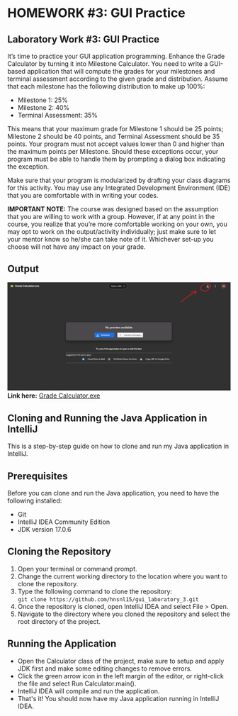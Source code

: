 # HOMEWORK #3: GUI Practice

## Laboratory Work #3: GUI Practice

It’s time to practice your GUI application programming. Enhance the Grade Calculator by turning it into Milestone
Calculator. You need to write a GUI-based application that will compute the grades for your milestones and terminal
assessment according to the given grade and distribution.
Assume that each milestone has the following distribution to make up 100%:

- Milestone 1: 25%
- Milestone 2: 40%
- Terminal Assessment: 35%

This means that your maximum grade for Milestone 1 should be 25 points; Milestone 2 should be 40 points, and Terminal
Assessment should be 35 points. Your program must not accept values lower than 0 and higher than the maximum points per
Milestone. Should these exceptions occur, your program must be able to handle them by prompting a dialog box indicating
the exception.

Make sure that your program is modularized by drafting your class diagrams for this activity. You may use any Integrated
Development Environment (IDE) that you are comfortable with in writing your codes.

**IMPORTANT NOTE:** The course was designed based on the assumption that you are willing to work with a group. However,
if at any point in the course, you realize that you’re more comfortable working on your own, you may opt to work on the
output/activity individually; just make sure to let your mentor know so he/she can take note of it. Whichever set-up you
choose will not have any impact on your grade.

## Output

![Download Exe](downloadexepng.png "Download exe png")<br/>
**Link here:** [Grade Calculator.exe](https://drive.google.com/file/d/1F760K8nVmEjI9ecozVMTNyKubNROKyac/view?usp=sharing)

## Cloning and Running the Java Application in IntelliJ

This is a step-by-step guide on how to clone and run my Java application in IntelliJ.

## Prerequisites

Before you can clone and run the Java application, you need to have the following installed:

- Git
- IntelliJ IDEA Community Edition
- JDK version 17.0.6

## Cloning the Repository

1. Open your terminal or command prompt.
2. Change the current working directory to the location where you want to clone the repository.
3. Type the following command to clone the repository:<br/>
   ```git clone https://github.com/hnsnl15/gui_laboratory_3.git```
4. Once the repository is cloned, open IntelliJ IDEA and select File > Open.
5. Navigate to the directory where you cloned the repository and select the root directory of the project.

## Running the Application

- Open the Calculator class of the project, make sure to setup and apply JDK first and make some editing changes to remove errors.
- Click the green arrow icon in the left margin of the editor, or right-click the file and select Run Calculator.main().
- IntelliJ IDEA will compile and run the application.
- That's it! You should now have my Java application running in IntelliJ IDEA.
